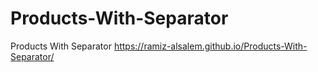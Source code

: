 # Products-With-Separator
Products With Separator
https://ramiz-alsalem.github.io/Products-With-Separator/
